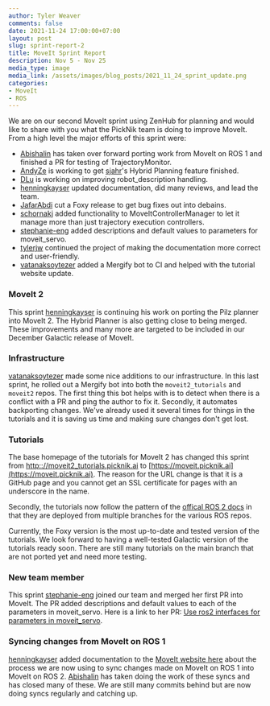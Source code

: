 ```yaml
---
author: Tyler Weaver
comments: false
date: 2021-11-24 17:00:00+07:00
layout: post
slug: sprint-report-2
title: MoveIt Sprint Report
description: Nov 5 - Nov 25
media_type: image
media_link: /assets/images/blog_posts/2021_11_24_sprint_update.png
categories:
- MoveIt
- ROS
---
```


We are on our second MoveIt sprint using ZenHub for planning and would like to share with you what the PickNik team is doing to improve MoveIt.  From a high level the major efforts of this sprint were:

- [Abishalin](https://github.com/Abishalini) has taken over forward porting work from MoveIt on ROS 1 and finished a PR for testing of TrajectoryMonitor.
- [AndyZe](https://github.com/AndyZe) is working to get [sjahr](https://github.com/sjahr)'s Hybrid Planning feature finished.
- [DLu](https://github.com/DLu) is working on improving robot_description handling.
- [henningkayser](https://github.com/henningkayser) updated documentation, did many reviews, and lead the team.
- [JafarAbdi](https://github.com/JafarAbdi) cut a Foxy release to get bug fixes out into debains.
- [schornakj](https://github.com/schornakj) added functionality to MoveItControllerManager to let it manage more than just trajectory execution controllers.
- [stephanie-eng](https://github.com/stephanie-eng) added descriptions and default values to parameters for moveit_servo.
- [tylerjw](https://github.com/tylerjw) continued the project of making the documentation more correct and user-friendly.
- [vatanaksoytezer](https://github.com/vatanaksoytezer) added a Mergify bot to CI and helped with the tutorial website update.

### MoveIt 2

This sprint [henningkayser](https://github.com/henningkayser) is continuing his work on porting the Pilz planner into MoveIt 2.
The Hybrid Planner is also getting close to being merged.
These improvements and many more are targeted to be included in our December Galactic release of MoveIt.

### Infrastructure

[vatanaksoytezer](https://github.com/vatanaksoytezer) made some nice additions to our infrastructure.
In this last sprint, he rolled out a Mergify bot into both the `moveit2_tutorials` and `moveit2` repos.
The first thing this bot helps with is to detect when there is a conflict with a PR and ping the author to fix it.
Secondly, it automates backporting changes.
We've already used it several times for things in the tutorials and it is saving us time and making sure changes don't get lost.

### Tutorials

The base homepage of the tutorials for MoveIt 2 has changed this sprint from [http:://moveit2_tutorials.picknik.ai](https://moveit.picknik.ai) to [https://moveit.picknik.ai](https://moveit.picknik.ai).
The reason for the URL change is that it is a GitHub page and you cannot get an SSL certificate for pages with an underscore in the name.

Secondly, the tutorials now follow the pattern of the [offical ROS 2 docs](https://docs.ros.org/en/foxy/index.html) in that they are deployed from multiple branches for the various ROS repos.

Currently, the Foxy version is the most up-to-date and tested version of the tutorials.
We look forward to having a well-tested Galactic version of the tutorials ready soon.
There are still many tutorials on the main branch that are not ported yet and need more testing.

### New team member

This sprint [stephanie-eng](https://github.com/stephanie-eng) joined our team and merged her first PR into MoveIt.
The PR added descriptions and default values to each of the parameters in moveit_servo.
Here is a link to her PR: [Use ros2 interfaces for parameters in moveit_servo](https://github.com/ros-planning/moveit2/issues/790).

### Syncing changes from MoveIt on ROS 1

[henningkayser](https://github.com/henningkayser) added documentation to the [MoveIt website here](https://moveit.ros.org/documentation/contributing/syncing_backporting/) about the process we are now using to sync changes made on MoveIt on ROS 1 into MoveIt on ROS 2.
[Abishalin](https://github.com/Abishalini) has taken doing the work of these syncs and has closed many of these.  We are still many commits behind but are now doing syncs regularly and catching up.
